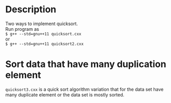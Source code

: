 # Description
Two ways to implement quicksort.    
Run program as   
`$ g++ --std=gnu++11 quicksort.cxx`     
or    
`$ g++ --std=gnu++11 quicksort2.cxx`      
# Sort data that have many duplication element
`quicksort3.cxx` is a quick sort algorithm variation that for the data set have many duplicate element or the data set is mostly sorted.    
